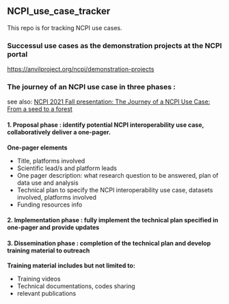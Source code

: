 ## NCPI_use_case_tracker
This repo is for tracking NCPI use cases.

### Successul use cases as the demonstration projects at the NCPI portal
https://anvilproject.org/ncpi/demonstration-projects

### The journey of an NCPI use case in three phases : 
see also: [NCPI 2021 Fall presentation: The Journey of a NCPI Use Case: From a seed to a forest](https://github.com/NIH-NCPI/NCPI_use_case_tracker/blob/main/Journey%20of%20a%20NCPI%20Use%20Case%20_final_10062021.pdf)
#### 1. Proposal phase : identify potential NCPI interoperability use case, collaboratively deliver a one-pager. <br/>
   **One-pager elements**
* Title, platforms involved
* Scientific lead/s and platform leads
* One pager description: what research question to be answered, plan of data use and analysis
* Technical plan to specify the NCPI interoperability use case, datasets involved, platforms involved
* Funding resources info
#### 2. Implementation phase : fully implement the technical plan specified in one-pager and provide updates

#### 3. Dissemination phase : completion of the technical plan and develop training material to outreach
   **Training material includes but not limited to:**
* Training videos
* Technical documentations, codes sharing
* relevant publications
